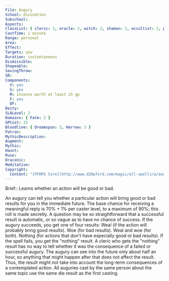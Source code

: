 ```yaml
---
File: Augury
School: divination
Subschool: 
Aspects: 
ClassList: { cleric: 2, oracle: 2, witch: 2, shaman: 2, occultist: 2, psychic: 2, spiritualist: 2, medium: 2 }
CastTime: 1 minute
Range: personal
Area: 
Effect: 
Targets: you
Duration: instantaneous
Dismissible: 
Shapeable: 
SavingThrow: 
SR: 
Components:
  V: yes
  S: yes
  M: incense worth at least 25 gp
  F: yes
  DF: 
Deity: 
SLALevel: 2
Domains: { Fate: 2 }
GPCost: 25
Bloodline: { Dreamspun: 5, Harrow: 5 }
Patron: 
MythicDescription: 
Augment: 
Mythic: 
Haunt: 
Ruse: 
Draconic: 
Meditative: 
Copyright:
  Content: "[PFRPG Core](http://www.d20pfsrd.com/magic/all-spells/a/augury)"
---
```

Brief:: Learns whether an action will be good or bad.

An augury can tell you whether a particular action will bring good or bad results for you in the immediate future. The base chance for receiving a meaningful reply is 70% + 1% per caster level, to a maximum of 90%; this roll is made secretly. A question may be so straightforward that a successful result is automatic, or so vague as to have no chance of success. If the augury succeeds, you get one of four results: Weal (if the action will probably bring good results).  Woe (for bad results).  Weal and woe (for both).  Nothing (for actions that don't have especially good or bad results). If the spell fails, you get the "nothing" result. A cleric who gets the "nothing" result has no way to tell whether it was the consequence of a failed or successful augury. The augury can see into the future only about half an hour, so anything that might happen after that does not affect the result. Thus, the result might not take into account the long-term consequences of a contemplated action. All auguries cast by the same person about the same topic use the same die result as the first casting.
